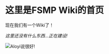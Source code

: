 # 这里是FSMP Wiki的首页

现在我们有一个Wiki了！

_这里还没有什么东西...正在建设!_

![Aloyi说很好!](https://pic.imgdb.cn/item/65dc96279f345e8d03f05447.png)
